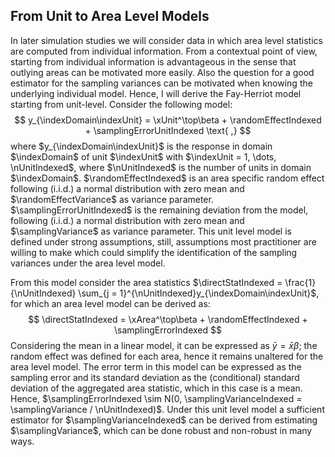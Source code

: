 ## From Unit to Area Level Models

In later simulation studies we will consider data in which area level statistics
are computed from individual information. From a contextual point of view,
starting from individual information is advantageous in the sense that outlying
areas can be motivated more easily. Also the question for a good estimator for
the sampling variances can be motivated when knowing the underlying individual
model. Hence, I will derive the Fay-Herriot model starting from unit-level.
Consider the following model:
$$
y_{\indexDomain\indexUnit} = \xUnit^\top\beta + \randomEffectIndexed + \samplingErrorUnitIndexed \text{ ,}
$$
where $y_{\indexDomain\indexUnit}$ is the response in domain $\indexDomain$ of
unit $\indexUnit$ with $\indexUnit = 1, \dots, \nUnitIndexed$, where
$\nUnitIndexed$ is the number of units in domain $\indexDomain$.
$\randomEffectIndexed$ is an area specific random effect following (i.i.d.) a
normal distribution with zero mean and $\randomEffectVariance$ as variance
parameter. $\samplingErrorUnitIndexed$ is the remaining deviation from the
model, following (i.i.d.) a normal distribution with zero mean and
$\samplingVariance$ as variance parameter. This unit level model is defined
under strong assumptions, still, assumptions most practitioner are willing to
make which could simplify the identification of the sampling variances under the
area level model.

From this model consider the area statistics $\directStatIndexed = \frac{1}{\nUnitIndexed} \sum_{j = 1}^{\nUnitIndexed}y_{\indexDomain\indexUnit}$, for which an area level model can be derived as:
$$
\directStatIndexed = \xArea^\top\beta + \randomEffectIndexed + \samplingErrorIndexed
$$
Considering the mean in a linear model, it can be expressed as $\bar{y} =
\bar{x}\beta$; the random effect was defined for each area, hence it remains
unaltered for the area level model. The error term in this model can be
expressed as the sampling error and its standard deviation as the (conditional)
standard deviation of the aggregated area statistic, which in this case is a
mean. Hence, $\samplingErrorIndexed \sim N(0, \samplingVarianceIndexed =
\samplingVariance / \nUnitIndexed)$. Under this unit level model a sufficient
estimator for $\samplingVarianceIndexed$ can be derived from estimating
$\samplingVariance$, which can be done robust and non-robust in many ways.
